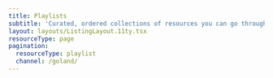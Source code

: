 ```yaml
---
title: Playlists
subtitle: 'Curated, ordered collections of resources you can go through in a sitting.'
layout: layouts/ListingLayout.11ty.tsx
resourceType: page
pagination:
  resourceType: playlist
  channel: /goland/
---
```


